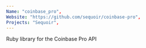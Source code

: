 ```yaml
---
Name: "coinbase_pro",
Website: "https://github.com/sequoir/coinbase-pro",
Projects: "Sequoir",
---
```

<!--lang:en--> 
Ruby library for the Coinbase Pro API
<!--lang:es--] 
test
<!--lang:de--] 
test
<!--lang:fr--] 
test
<!--lang:pl--] 
test
<!--lang:uk--] 
test
[!--lang:*-->  
